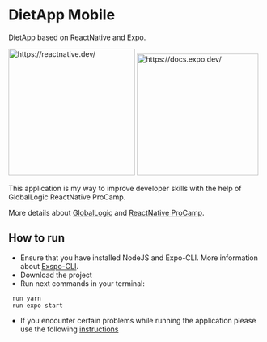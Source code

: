 # DietApp Mobile

DietApp based on ReactNative and Expo.

<div>
 <img src="https://hsto.org/getpro/habr/post_images/261/7e0/cd5/2617e0cd55c0d25bc020621f4480917c.gif" width="250" title="https://reactnative.dev/">
 <img src="https://play-lh.googleusercontent.com/algsmuhitlyCU_Yy3IU7-7KYIhCBwx5UJG4Bln-hygBjjlUVCiGo1y8W5JNqYm9WW3s" width="240" title="https://docs.expo.dev/">
</div>

This application is my way to improve developer skills with the help of GlobalLogic ReactNative ProCamp.

More details about [GlobalLogic](https://styled-components.com/) and [ReactNative ProCamp](https://styled-components.com/).



## How to run

* Ensure that you have installed NodeJS and Expo-CLI. More information about [Exspo-CLI](https://docs.expo.dev/get-started/installation/#requirements).
* Download the project
* Run next commands in your terminal:
```
 run yarn
 run expo start
```
* If you encounter certain problems while running the application please use the following [instructions](https://docs.expo.dev/get-started/create-a-new-app/) 
